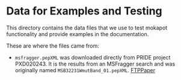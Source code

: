 # Data for Examples and Testing

This directory contains the data files that we use to test mokapot functionality
and provide examples in the documentation.

These are where the files came from:

- `msfragger.pepXML` was downloaded directly from PRIDE project PXD020243. It is
  the results from an MSFragger search and was originally named
  `MSB32231WmutBand_01.pepXML`. [FTP](http://ftp.pride.ebi.ac.uk/pride/data/archive/2020/10/PXD020243/MSB32231WmutBand_01.pepXML)[Paper](https://www.nature.com/articles/s41594-020-0512-7)
